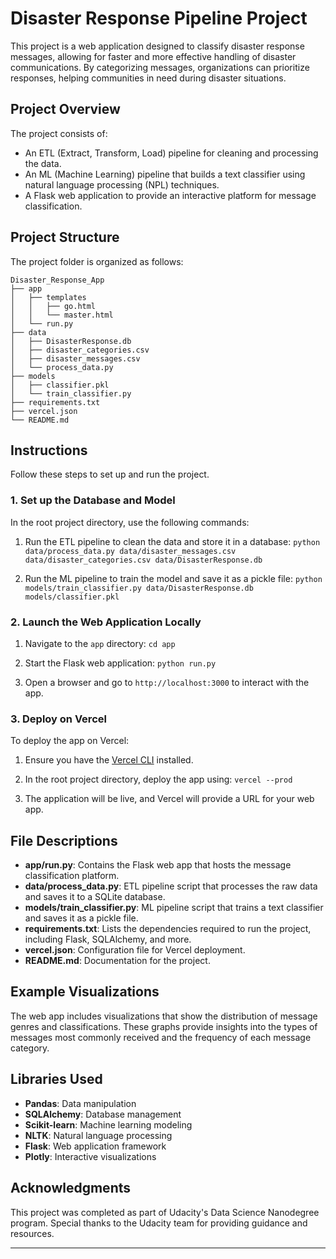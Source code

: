 # Disaster Response Pipeline Project

This project is a web application designed to classify disaster response messages, allowing for faster and more effective handling of disaster communications. By categorizing messages, organizations can prioritize responses, helping communities in need during disaster situations.

## Project Overview

The project consists of:
- An ETL (Extract, Transform, Load) pipeline for cleaning and processing the data.
- An ML (Machine Learning) pipeline that builds a text classifier using natural language processing (NPL) techniques.
- A Flask web application to provide an interactive platform for message classification.

## Project Structure

The project folder is organized as follows:

```
Disaster_Response_App
├── app
│   ├── templates
│   │   ├── go.html
│   │   └── master.html
│   └── run.py
├── data
│   ├── DisasterResponse.db
│   ├── disaster_categories.csv
│   ├── disaster_messages.csv
│   └── process_data.py
├── models
│   ├── classifier.pkl
│   └── train_classifier.py
├── requirements.txt
├── vercel.json
└── README.md
```

## Instructions

Follow these steps to set up and run the project.

### 1. Set up the Database and Model

In the root project directory, use the following commands:

1. Run the ETL pipeline to clean the data and store it in a database:
   `python data/process_data.py data/disaster_messages.csv data/disaster_categories.csv data/DisasterResponse.db`
  
2. Run the ML pipeline to train the model and save it as a pickle file:
   `python models/train_classifier.py data/DisasterResponse.db models/classifier.pkl`

### 2. Launch the Web Application Locally

1. Navigate to the `app` directory:
   `cd app`
  
2. Start the Flask web application:
   `python run.py`

3. Open a browser and go to `http://localhost:3000` to interact with the app.

### 3. Deploy on Vercel

To deploy the app on Vercel:

1. Ensure you have the [Vercel CLI](https://vercel.com/docs/cli) installed.
  
2. In the root project directory, deploy the app using:
   `vercel --prod`
  
3. The application will be live, and Vercel will provide a URL for your web app.

## File Descriptions

- **app/run.py**: Contains the Flask web app that hosts the message classification platform.
- **data/process_data.py**: ETL pipeline script that processes the raw data and saves it to a SQLite database.
- **models/train_classifier.py**: ML pipeline script that trains a text classifier and saves it as a pickle file.
- **requirements.txt**: Lists the dependencies required to run the project, including Flask, SQLAlchemy, and more.
- **vercel.json**: Configuration file for Vercel deployment.
- **README.md**: Documentation for the project.

## Example Visualizations

The web app includes visualizations that show the distribution of message genres and classifications. These graphs provide insights into the types of messages most commonly received and the frequency of each message category.

## Libraries Used

- **Pandas**: Data manipulation
- **SQLAlchemy**: Database management
- **Scikit-learn**: Machine learning modeling
- **NLTK**: Natural language processing
- **Flask**: Web application framework
- **Plotly**: Interactive visualizations

## Acknowledgments

This project was completed as part of Udacity's Data Science Nanodegree program. Special thanks to the Udacity team for providing guidance and resources.

---
